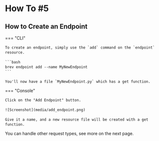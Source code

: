 # How To #5
## How to Create an Endpoint

=== "CLI"

    To create an endpoint, simply use the `add` command on the `endpoint` resource.

    ```bash
    brev endpoint add --name MyNewEndpoint
    ```

    You'll now have a file `MyNewEndpoint.py` which has a get function.


=== "Console"

    Click on the "Add Endpoint" button.

    ![Screenshot](media/add_endpoint.png)
    
    Give it a name, and a new resource file will be created with a get function.



You can handle other request types, see more on the next page.
